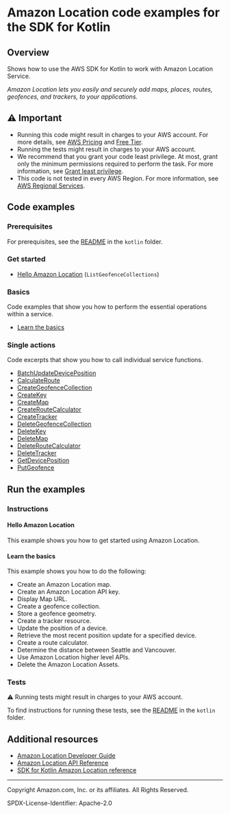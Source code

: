 # Amazon Location code examples for the SDK for Kotlin

## Overview

Shows how to use the AWS SDK for Kotlin to work with Amazon Location Service.

<!--custom.overview.start-->
<!--custom.overview.end-->

_Amazon Location lets you easily and securely add maps, places, routes, geofences, and trackers, to your applications._

## ⚠ Important

* Running this code might result in charges to your AWS account. For more details, see [AWS Pricing](https://aws.amazon.com/pricing/) and [Free Tier](https://aws.amazon.com/free/).
* Running the tests might result in charges to your AWS account.
* We recommend that you grant your code least privilege. At most, grant only the minimum permissions required to perform the task. For more information, see [Grant least privilege](https://docs.aws.amazon.com/IAM/latest/UserGuide/best-practices.html#grant-least-privilege).
* This code is not tested in every AWS Region. For more information, see [AWS Regional Services](https://aws.amazon.com/about-aws/global-infrastructure/regional-product-services).

<!--custom.important.start-->
<!--custom.important.end-->

## Code examples

### Prerequisites

For prerequisites, see the [README](../../README.md#Prerequisites) in the `kotlin` folder.


<!--custom.prerequisites.start-->
<!--custom.prerequisites.end-->

### Get started

- [Hello Amazon Location](src/main/java/location/HelloLocation.kt#L10) (`ListGeofenceCollections`)


### Basics

Code examples that show you how to perform the essential operations within a service.

- [Learn the basics](src/main/java/location/scenario/LocationScenario.kt)


### Single actions

Code excerpts that show you how to call individual service functions.

- [BatchUpdateDevicePosition](src/main/java/location/scenario/LocationScenario.kt#L563)
- [CalculateRoute](src/main/java/location/scenario/LocationScenario.kt#L497)
- [CreateGeofenceCollection](src/main/java/location/scenario/LocationScenario.kt#L644)
- [CreateKey](src/main/java/location/scenario/LocationScenario.kt#L663)
- [CreateMap](src/main/java/location/scenario/LocationScenario.kt#L690)
- [CreateRouteCalculator](src/main/java/location/scenario/LocationScenario.kt#L524)
- [CreateTracker](src/main/java/location/scenario/LocationScenario.kt#L591)
- [DeleteGeofenceCollection](src/main/java/location/scenario/LocationScenario.kt#L331)
- [DeleteKey](src/main/java/location/scenario/LocationScenario.kt#L351)
- [DeleteMap](src/main/java/location/scenario/LocationScenario.kt#L369)
- [DeleteRouteCalculator](src/main/java/location/scenario/LocationScenario.kt#L296)
- [DeleteTracker](src/main/java/location/scenario/LocationScenario.kt#L313)
- [GetDevicePosition](src/main/java/location/scenario/LocationScenario.kt#L544)
- [PutGeofence](src/main/java/location/scenario/LocationScenario.kt#L612)


<!--custom.examples.start-->
<!--custom.examples.end-->

## Run the examples

### Instructions


<!--custom.instructions.start-->
<!--custom.instructions.end-->

#### Hello Amazon Location

This example shows you how to get started using Amazon Location.


#### Learn the basics

This example shows you how to do the following:

- Create an Amazon Location map.
- Create an Amazon Location API key.
- Display Map URL.
- Create a geofence collection.
- Store a geofence geometry.
- Create a tracker resource.
- Update the position of a device.
- Retrieve the most recent position update for a specified device.
- Create a route calculator.
- Determine the distance between Seattle and Vancouver.
- Use Amazon Location higher level APIs.
- Delete the Amazon Location Assets.

<!--custom.basic_prereqs.location_Scenario.start-->
<!--custom.basic_prereqs.location_Scenario.end-->


<!--custom.basics.location_Scenario.start-->
<!--custom.basics.location_Scenario.end-->


### Tests

⚠ Running tests might result in charges to your AWS account.


To find instructions for running these tests, see the [README](../../README.md#Tests)
in the `kotlin` folder.



<!--custom.tests.start-->
<!--custom.tests.end-->

## Additional resources

- [Amazon Location Developer Guide](https://docs.aws.amazon.com/location/latest/developerguide/what-is.html)
- [Amazon Location API Reference](https://docs.aws.amazon.com/location/latest/APIReference/Welcome.html)
- [SDK for Kotlin Amazon Location reference](https://sdk.amazonaws.com/kotlin/api/latest/location/index.html)

<!--custom.resources.start-->
<!--custom.resources.end-->

---

Copyright Amazon.com, Inc. or its affiliates. All Rights Reserved.

SPDX-License-Identifier: Apache-2.0
